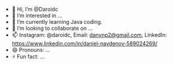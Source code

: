 - 👋 Hi, I’m @Daroidc
- 👀 I’m interested in ...
- 🌱 I’m currently learning Java coding.
- 💞️ I’m looking to collaborate on ...
- 📫 Instagram: @daroidc, Email: danynp2@gmail.com, LinkedIn: https://www.linkedin.com/in/daniel-naydenov-589024269/
- 😄 Pronouns: ...
- ⚡ Fun fact: ...

<!---
Daroidc/Daroidc is a ✨ special ✨ repository because its `README.md` (this file) appears on your GitHub profile.
You can click the Preview link to take a look at your changes.
--->

